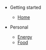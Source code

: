 <!-- docs/_sidebar.md -->

* Getting started

	* [Home](/)

* Personal

	* [Energy](energy.md)
	* [Food](food.md)